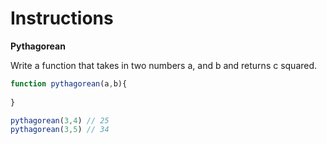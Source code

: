 # Instructions  

**Pythagorean**

Write a function that takes in two numbers a, and b and returns c squared.


```javascript
function pythagorean(a,b){
 
}

pythagorean(3,4) // 25
pythagorean(3,5) // 34

```

  